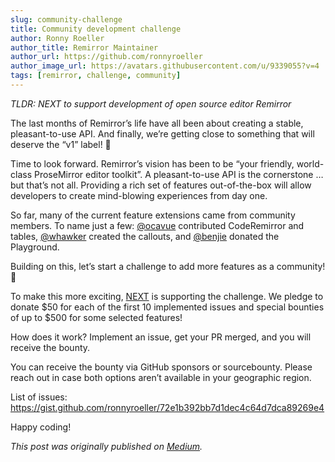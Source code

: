 ```yaml
---
slug: community-challenge
title: Community development challenge
author: Ronny Roeller
author_title: Remirror Maintainer
author_url: https://github.com/ronnyroeller
author_image_url: https://avatars.githubusercontent.com/u/9339055?v=4
tags: [remirror, challenge, community]
---
```


_TLDR: NEXT to support development of open source editor Remirror_

<!-- truncate -->

The last months of Remirror’s life have all been about creating a stable, pleasant-to-use API. And finally, we’re getting close to something that will deserve the “v1” label! 💪

Time to look forward. Remirror’s vision has been to be “your friendly, world-class ProseMirror editor toolkit”. A pleasant-to-use API is the cornerstone … but that’s not all. Providing a rich set of features out-of-the-box will allow developers to create mind-blowing experiences from day one.

So far, many of the current feature extensions came from community members. To name just a few: [@ocavue](https://github.com/ocavue) contributed CodeRemirror and tables, [@whawker](https://github.com/whawker) created the callouts, and [@benjie](https://github.com/benjie) donated the Playground.

Building on this, let’s start a challenge to add more features as a community! 🚀

To make this more exciting, [NEXT](https://www.nextapp.co/) is supporting the challenge. We pledge to donate $50 for each of the first 10 implemented issues and special bounties of up to $500 for some selected features!

How does it work? Implement an issue, get your PR merged, and you will receive the bounty.

You can receive the bounty via GitHub sponsors or sourcebounty. Please reach out in case both options aren’t available in your geographic region.

List of issues: https://gist.github.com/ronnyroeller/72e1b392bb7d1dec4c64d7dca89269e4

Happy coding!

_This post was originally published on [Medium](https://medium.com/collaborne-engineering/remirror-community-development-challenge-with-bounty-9d3d5e44f408)._
